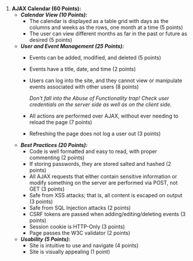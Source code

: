 1.  **AJAX Calendar (60 Points):**
    -   _**Calendar View (10 Points):**_
        -   The calendar is displayed as a table grid with days as the columns and weeks as the rows, one month at a time (5 points)
        -   The user can view different months as far in the past or future as desired (5 points)
    -   _**User and Event Management (25 Points):**_
        -   Events can be added, modified, and deleted (5 points)
        -   Events have a title, date, and time (2 points)
        -   Users can log into the site, and they cannot view or manipulate events associated with other users (8 points)
            
            _Don't fall into the Abuse of Functionality trap! Check user credentials on the server side as well as on the client side._
            
        -   All actions are performed over AJAX, without ever needing to reload the page (7 points)
        -   Refreshing the page does not log a user out (3 points)
    -   _**Best Practices (20 Points):**_
        -   Code is well formatted and easy to read, with proper commenting (2 points)
        -   If storing passwords, they are stored salted and hashed (2 points)
        -   All AJAX requests that either contain sensitive information or modify something on the server are performed via POST, not GET (3 points)
        -   Safe from XSS attacks; that is, all content is escaped on output (3 points)
        -   Safe from SQL Injection attacks (2 points)
        -   CSRF tokens are passed when adding/editing/deleting events (3 points)
        -   Session cookie is HTTP-Only (3 points)
        -   Page passes the W3C validator (2 points)
    -   _**Usability (5 Points):**_
        -   Site is intuitive to use and navigate (4 points)
        -   Site is visually appealing (1 point)
